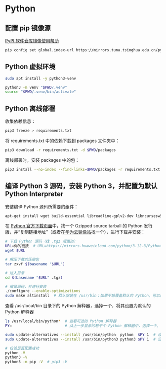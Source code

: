 # Python

## 配置 pip 镜像源

[PyPI 软件仓库镜像使用帮助](https://help.mirrorz.org/pypi/URL_ADDRESS)

```bash
pip config set global.index-url https://mirrors.tuna.tsinghua.edu.cn/pypi/web/simple
```

## Python 虚拟环境

```bash
sudo apt install -y python3-venv
```

```bash
python3 -m venv "$PWD/.venv"
source "$PWD/.venv/bin/activate"
```

## Python 离线部署

收集依赖信息：

```bash
pip3 freeze > requirements.txt
```

将 requirements.txt 中的依赖下载到 packages 文件夹中：

```bash
pip3 download -r requirements.txt -d $PWD/packages
```

离线部署时，安装 packages 中的包：

```bash
pip3 install --no-index --find-links=$PWD/packages -r requirements.txt
```

## 编译 Python 3 源码，安装 Python 3，并配置为默认 Python Interpreter


安装编译 Python 源码所需要的组件：

```bash
apt-get install wget build-essential libreadline-gplv2-dev libncursesw5-dev libssl-dev libsqlite3-dev tk-dev libgdbm-dev libc6-dev libbz2-dev libffi-dev zlib1g-dev liblzma-dev -y
```

在 [Python 官方下载页面](https://www.python.org/downloads/source/)中，找一个 Gzipped source tarball 的 Python 发行版，并“复制链接地址”（或者在[华为云镜像站](https://link.zhihu.com/?target=https%3A//mirrors.huaweicloud.com/python/)找一个），进行下载并安装：

```bash
# 下载 Python 源码（找 .tgz 后缀的）
URL=你的链接  # URL=https://mirrors.huaweicloud.com/python/3.12.3/Python-3.12.3.tgz
wget $URL

# 解压下载的压缩包
tar zxvf $(basename "$URL")

# 进入目录
cd $(basename "$URL" .tgz)

# 编译源码，并进行安装
./configure --enable-optimizations
sudo make altinstall  # 默认安装在 /usr/bin；如果不想覆盖默认的 Python，可以使用 altinstall 将 Python 安装在 /usr/local/bin
```

查看 /usr/local/bin 目录下的 Python 解释器，选择一个，将其设置为默认的 Python 解释器

```bash
ls /usr/local/bin/python*  # 查看可选的 Python 解释器
PY=                        # 从上一步显示的若干个 Python 解释器中，选择一个，设置为 PY 临时环境变量，例如 PY=/usr/local/bin/python3.12

sudo update-alternatives --install /usr/bin/python  python  $PY 1  # 设置为默认的 Python 解释器
sudo update-alternatives --install /usr/bin/python3 python3 $PY 1  # 设置为默认的 Python 3 解释器

# 校验是否配置成功
python -V
python3 -V
python3 -m pip -V  # pip3 -V
```
